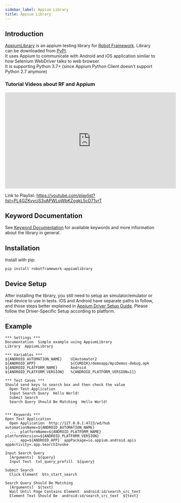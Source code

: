 ```yaml
---
sidebar_label: Appium Library
title: Appium Library
---
```


## Introduction

[AppiumLibrary](https://github.com/serhatbolsu/robotframework-appiumlibrary) is an appium testing library for [Robot Framework](https://robotframework.org/). Library can be downloaded from [PyPI](https://pypi.org/project/robotframework-appiumlibrary/).  
It uses Appium to communicate with Android and iOS application similar to how Selenium WebDriver talks to web browser.  
It is supporting Python 3.7+ (since Appium Python Client doesn't support Python 2.7 anymore)

### Tutorial Videos about RF and Appium

<iframe width="560" height="315" src="https://www.youtube.com/embed/videoseries?list=PL4GZKvvcjS3vAPWLqWbKZogkL5cD71yrT" title="YouTube video player" frameborder="0" allow="accelerometer; autoplay; clipboard-write; encrypted-media; gyroscope; picture-in-picture" allowfullscreen></iframe>

Link to Playlist: https://youtube.com/playlist?list=PL4GZKvvcjS3vAPWLqWbKZogkL5cD71yrT

## Keyword Documentation

See [Keyword Documentation](http://serhatbolsu.github.io/robotframework-appiumlibrary/AppiumLibrary.html) for available keywords and more information about the library in general.

## Installation

Install with pip:

    pip install robotframework-appiumlibrary

## Device Setup

After installing the library, you still need to setup an simulator/emulator or real device to use in tests. iOS and Android have separate paths to follow, and those steps better explained in [Appium Driver Setup Guide](https://appium.io/docs/en/2.1/quickstart/uiauto2-driver/). Please follow the Driver-Specific Setup according to platform.

## Example

```robotframework
*** Settings ***
Documentation  Simple example using AppiumLibrary
Library  AppiumLibrary

*** Variables ***
${ANDROID_AUTOMATION_NAME}    UIAutomator2
${ANDROID_APP}                ${CURDIR}/demoapp/ApiDemos-debug.apk
${ANDROID_PLATFORM_NAME}      Android
${ANDROID_PLATFORM_VERSION}   %{ANDROID_PLATFORM_VERSION=11}

*** Test Cases ***
Should send keys to search box and then check the value
  Open Test Application
  Input Search Query  Hello World!
  Submit Search
  Search Query Should Be Matching  Hello World!


*** Keywords ***
Open Test Application
  Open Application  http://127.0.0.1:4723/wd/hub  automationName=${ANDROID_AUTOMATION_NAME}
  ...  platformName=${ANDROID_PLATFORM_NAME}  platformVersion=${ANDROID_PLATFORM_VERSION}
  ...  app=${ANDROID_APP}  appPackage=io.appium.android.apis  appActivity=.app.SearchInvoke

Input Search Query
  [Arguments]  ${query}
  Input Text  txt_query_prefill  ${query}

Submit Search
  Click Element  btn_start_search

Search Query Should Be Matching
  [Arguments]  ${text}
  Wait Until Page Contains Element  android:id/search_src_text
  Element Text Should Be  android:id/search_src_text  ${text}
  ```	
